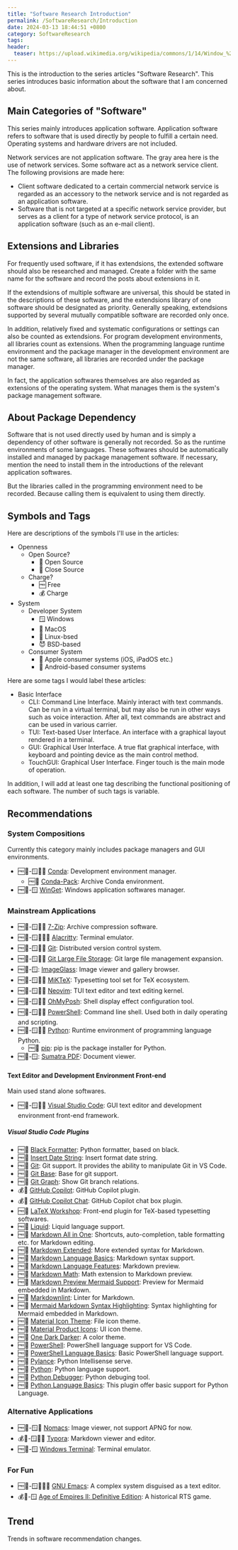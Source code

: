 ```yaml
---
title: "Software Research Introduction"
permalink: /SoftwareResearch/Introduction
date: 2024-03-13 18:44:51 +0800
category: SoftwareResearch
tags:
header:
  teaser: https://upload.wikimedia.org/wikipedia/commons/1/14/Window_%28windowing_system%29.svg
---
```


This is the introduction to the series articles "Software Research". This series introduces basic information about the software that I am concerned about.

## Main Categories of "Software"

This series mainly introduces application software. Application software refers to software that is used directly by people to fulfill a certain need. Operating systems and hardware drivers are not included.

Network services are not application software. The gray area here is the use of network services. Some software act as a network service client. The following provisions are made here:

* Client software dedicated to a certain commercial network service is regarded as an accessory to the network service and is not regarded as an application software.
* Software that is not targeted at a specific network service provider, but serves as a client for a type of network service protocol, is an application software (such as an e-mail client).

## Extensions and Libraries

For frequently used software, if it has extendsions, the extended software should also be researched and managed. Create a folder with the same name for the software and record the posts about extensions in it.

If the extendsions of multiple software are universal, this should be stated in the descriptions of these software, and the extendsions library of one software should be designated as priority. Generally speaking, extendsions supported by several mutually compatible software are recorded only once.

In addition, relatively fixed and systematic configurations or settings can also be counted as extendsions. For program development environments, all libraries count as extensions. When the programming language runtime environment and the package manager in the development environment are not the same software, all libraries are recorded under the package manager.

In fact, the application softwares themselves are also regarded as extensions of the operating system. What manages them is the system's package management software.

## About Package Dependency

Software that is not used directly used by human and is simply a dependency of other software is generally not recorded. So as the runtime environments of some languages. These softwares should be automatically installed and managed by package management software. If necessary, mention the need to install them in the introductions of the relevant application softwares.

But the libraries called in the programming environment need to be recorded. Because calling them is equivalent to using them directly.

## Symbols and Tags

Here are descriptions of the symbols I'll use in the articles:

* Openness
  * Open Source?
    * 📖 Open Source
    * 📕 Close Source
  * Charge?
    * 🆓 Free
    * 💰 Charge
* System
  * Developer System
    * 🪟 Windows
    * 🍎 MacOS
    * 🐧 Linux-bsed
    * 😈 BSD-based
  * Consumer System
    * 🍏 Apple consumer systems (iOS, iPadOS etc.)
    * 🤖 Android-based consumer systems

Here are some tags I would label these articles:

* Basic Interface
  * CLI: Command Line Interface. Mainly interact with text commands. Can be run in a virtual terminal, but may also be run in other ways such as voice interaction. After all, text commands are abstract and can be used in various carrier.
  * TUI: Text-based User Interface. An interface with a graphical layout rendered in a terminal.
  * GUI: Graphical User Interface. A true flat graphical interface, with keyboard and pointing device as the main control method.
  * TouchGUI: Graphical User Interface. Finger touch is the main mode of operation.

In addition, I will add at least one tag describing the functional positioning of each software. The number of such tags is variable.

## Recommendations

### System Compositions

Currently this category mainly includes package managers and GUI environments.

* 🆓📖-🪟🍎🐧 [Conda](/softwareresearch/2024/04/21/conda): Development environment manager.
  * 🆓📖 [Conda-Pack](/softwareresearch/conda/2024/04/21/conda-pack): Archive Conda environment.
* 🆓📖-🪟 [WinGet](/softwareresearch/2024/03/27/winget): Windows application softwares manager.

### Mainstream Applications

* 🆓📖-🪟🍎🐧 [7-Zip](/softwareresearch/2024/04/10/7-zip): Archive compression software.
* 🆓📖-🪟🍎🐧😈 [Alacritty](/softwareresearch/2024/03/27/alacritty):  Terminal emulator.
* 🆓📖-🪟🍎🐧 [Git](/softwareresearch/2024/04/09/git): Distributed version control system.
* 🆓📖-🪟🍎🐧 [Git Large File Storage](/softwareresearch/2024/04/09/git-lfs): Git large file management expansion.
* 🆓📖-🪟: [ImageGlass](/softwareresearch/2024/04/09/imageglass): Image viewer and gallery browser.
* 🆓📖-🪟🍎🐧 [MiKTeX](/softwareresearch/2024/04/08/miktex): Typesetting tool set for TeX ecosystem.
* 🆓📖-🪟🍎🐧 [Neovim](/softwareresearch/2024/04/07/neovim): TUI text editor and text editing kernel.
* 🆓📖-🪟🍎🐧 [OhMyPosh](/softwareresearch/2024/03/15/oh-my-posh): Shell display effect configuration tool.
* 🆓📖-🪟🍎🐧 [PowerShell](/softwareresearch/2024/03/15/powershell): Command line shell. Used both in daily operating and scripting.
* 🆓📖-🪟🍎🐧 [Python](/softwareresearch/2024/04/21/python): Runtime environment of programming language Python.
  * 🆓📖 [pip](/softwareresearch/python/2024/04/21/pip): pip is the package installer for Python.
* 🆓📖-🪟: [Sumatra PDF](/softwareresearch/2024/04/09/sumatra-pdf): Document viewer.

#### Text Editor and Development Environment Front-end

Main used stand alone softwares.

* 🆓📖-🪟🍎🐧 [Visual Studio Code](/softwareresearch/2024/04/07/vs-code): GUI text editor and development environment front-end framework.

##### Visual Studio Code Plugins

* 🆓📖 [Black Formatter](/softwareresearch/visualstudiocode/2024/04/22/black-formatter): Python formatter, based on black.
* 🆓📖 [Insert Date String](/softwareresearch/visualstudiocode/2024/04/11/insert-date-string): Insert format date string.
* 🆓📖 [Git](/softwareresearch/visualstudiocode/2024/04/16/vscode-git): Git support. It provides the ability to manipulate Git in VS Code.
* 🆓📖 [Git Base](/softwareresearch/visualstudiocode/2024/04/16/vscode-git-base): Base for git support.
* 🆓📖 [Git Graph](/softwareresearch/visualstudiocode/2024/04/23/git-graph): Show Git branch relations.
* 💰📕 [GitHub Copilot](/softwareresearch/visualstudiocode/2024/04/11/github-copilot): GitHub Copilot plugin.
* 💰📕 [GitHub Copilot Chat](/softwareresearch/visualstudiocode/2024/04/11/github-copilot-chat): GitHub Copilot chat box plugin.
* 🆓📖 [LaTeX Workshop](/softwareresearch/visualstudiocode/2024/04/08/latex-workshop): Front-end plugin for TeX-based typesetting softwares.
* 🆓📖 [Liquid](/softwareresearch/visualstudiocode/2024/04/16/liquid): Liquid language support.
* 🆓📖 [Markdown All in One](/softwareresearch/visualstudiocode/2024/04/12/markdown-all-in-one): Shortcuts, auto-completion, table formatting etc. for Markdown editing.
* 🆓📖 [Markdown Extended](/softwareresearch/visualstudiocode/2024/04/12/markdown-extended): More extended syntax for Markdown.
* 🆓📖 [Markdown Language Basics](/softwareresearch/visualstudiocode/2024/04/12/vscode-markdown): Markdown syntax support.
* 🆓📖 [Markdown Language Features](/softwareresearch/visualstudiocode/2024/04/12/vscode-markdown-features): Markdown preview.
* 🆓📖 [Markdown Math](/softwareresearch/visualstudiocode/2024/04/12/vscode-markdown-math): Math extension to Markdown preview.
* 🆓📖 [Markdown Preview Mermaid Support](/softwareresearch/visualstudiocode/2024/04/12/markdown-preview-mermaid): Preview for Mermaid embedded in Markdown.
* 🆓📖 [Markdownlint](/softwareresearch/visualstudiocode/2024/04/12/markdownlint): Linter for Markdown.
* 🆓📖 [Mermaid Markdown Syntax Highlighting](/softwareresearch/visualstudiocode/2024/04/12/mermaid-markdown-syntax): Syntax highlighting for Mermaid embedded in Markdown.
* 🆓📖 [Material Icon Theme](/softwareresearch/visualstudiocode/2024/04/12/material-icon): File icon theme.
* 🆓📖 [Material Product Icons](/softwareresearch/visualstudiocode/2024/04/12/material-product): UI icon theme.
* 🆓📖 [One Dark Darker](/softwareresearch/visualstudiocode/2024/04/12/one-dark-darker): A color theme.
* 🆓📖 [PowerShell](/softwareresearch/visualstudiocode/2024/04/20/powershell-vscode): PowerShell language support for VS Code.
* 🆓📖 [PowerShell Language Basics](/softwareresearch/visualstudiocode/2024/04/21/powershell-basic): Basic PowerShell language support.
* 🆓📖 [Pylance](/softwareresearch/visualstudiocode/2024/04/21/pylance): Python Intellisense serve.
* 🆓📖 [Python](/softwareresearch/visualstudiocode/2024/04/21/python-vscode): Python language support.
* 🆓📖 [Python Debugger](/softwareresearch/visualstudiocode/2024/04/21/python-debugger): Python debuging tool.
* 🆓📖 [Python Language Basics](/softwareresearch/visualstudiocode/2024/04/21/python-basic): This plugin offer basic support for Python Language.

### Alternative Applications

* 🆓📖-🪟🐧 [Nomacs](/softwareresearch/2024/04/09/nomacs): Image viewer, not support APNG for now.
* 💰📕-🪟🍎🐧 [Typora](/softwareresearch/2024/04/14/typora): Markdown viewer and editor.
* 🆓📖-🪟 [Windows Terminal](/softwareresearch/2024/03/14/windows-terminal): Terminal emulator.

### For Fun

* 🆓📖-🪟🍎🐧😈 [GNU Emacs](/softwareresearch/2024/04/07/emacs): A complex system disguised as a text editor.
* 💰📕-🪟 [Age of Empires II: Definitive Edition](/softwareresearch/2024/04/28/aoe2): A historical RTS game.

## Trend

Trends in software recommendation changes.

